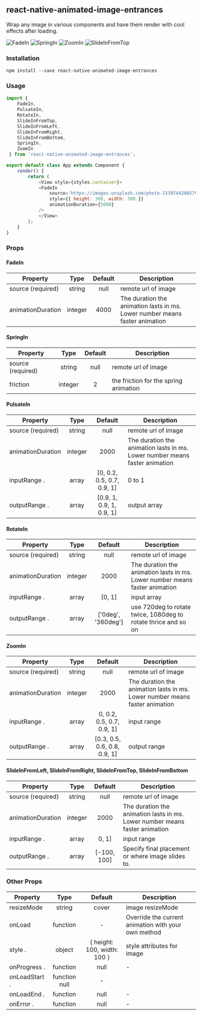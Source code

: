 ## react-native-animated-image-entrances
Wrap any image in various components and have them render with cool effects after loading.

![FadeIn](https://media.giphy.com/media/FsV9SwhTc8i83Qfquz/giphy.gif)
![SpringIn](https://media.giphy.com/media/7zlZmUE1E2YzX4IjEa/giphy.gif)
![ZoomIn](https://media.giphy.com/media/Y4sXnyfa89eMesZ0lI/giphy.gif)
![SlideInFromTop](https://media.giphy.com/media/1BceVYNRcd23I1pRNO/giphy.gif)


### Installation
```
npm install --save react-native-animated-image-entrances
```

### Usage
```javascript
import {
    FadeIn,
    PulsateIn,
    RotateIn,
    SlideInFromTop,
    SlideInFromLeft,
    SlideInFromRight,
    SlideInFromBottom,
    SpringIn,
    ZoomIn
 } from 'react-native-animated-image-entrances';

export default class App extends Component {
    render() {
        return (
            <View style={styles.container}>
            <FadeIn
                source='https://images.unsplash.com/photo-1539744208579-527f98343df2?ixlib=rb-0.3.5&ixid=eyJhcHBfaWQiOjEyMDd9&s=d232c4048911a75aa1522a1244d0e99c&auto=format&fit=crop&w=281&q=80'
                style={{ height: 300, width: 300 }}
                animationDuration={5000}
            />
            </View>
        );
    }
}
```

### Props

#### FadeIn
| Property      | Type          | Default      | Description |
| ------------- |:-------------:|:------------:| ----------- |
| source (required)| string     | null         | remote url of image
| animationDuration| integer    | 4000         | The duration the animation lasts in ms. Lower number means faster animation

#### SpringIn
| Property      | Type          | Default      | Description |
| ------------- |:-------------:|:------------:| ----------- |
| source (required)| string     | null         | remote url of image
| friction| integer    | 2         | the friction for the spring animation


#### PulsateIn
| Property         | Type          | Default      | Description |
| -------------    |:-------------:|:------------:| ----------- |
| source (required)| string     | null         | remote url of image
| animationDuration| integer    | 2000         | The duration the animation lasts in ms. Lower number means faster animation
| inputRange .     | array      | [0, 0.2, 0.5, 0.7, 0.9, 1]  | 0 to 1
| outputRange .    | array      | [0.9, 1, 0.9, 1, 0.9, 1] | output array

#### RotateIn
| Property         | Type          | Default      | Description |
| -------------    |:-------------:|:------------:| ----------- |
| source (required)| string     | null         | remote url of image
| animationDuration| integer    | 2000         | The duration the animation lasts in ms. Lower number means faster animation
| inputRange .     | array      | [0, 1]  | input array
| outputRange .    | array      | ['0deg', '360deg'] | use 720deg to rotate twice, 1080deg to rotate thrice and so on

#### ZoomIn
| Property         | Type          | Default      | Description |
| -------------    |:-------------:|:------------:| ----------- |
| source (required)| string     | null         | remote url of image
| animationDuration| integer    | 2000         | The duration the animation lasts in ms. Lower number means faster animation
| inputRange .     | array      | 0, 0.2, 0.5, 0.7, 0.9, 1]  | input range
| outputRange .    | array      | [0.3, 0.5, 0.6, 0.8, 0.9, 1] | output range


#### SlideInFromLeft, SlideInFromRight, SlideInFromTop, SlideInFromBottom
| Property         | Type          | Default      | Description |
| -------------    |:-------------:|:------------:| ----------- |
| source (required)| string     | null         | remote url of image
| animationDuration| integer    | 2000         | The duration the animation lasts in ms. Lower number means faster animation
| inputRange .     | array      | 0, 1]  | input range
| outputRange .    | array      | [-100, 100] | Specify final placement or where image slides to.

### Other Props
| Property         | Type          | Default      | Description |
| -------------    |:-------------:|:------------:| ----------- |
| resizeMode| string   | cover         | image resizeMode
| onLoad| function    | -         | Override the current animation with your own method
| style .     | object      | { height: 100, width: 100 }  | style attributes for image
| onProgress .    | function      | null |  -
| onLoadStart .     | function     null  | -
| onLoadEnd .    | function      | null |  -
| onError .     | function     | null  | -




